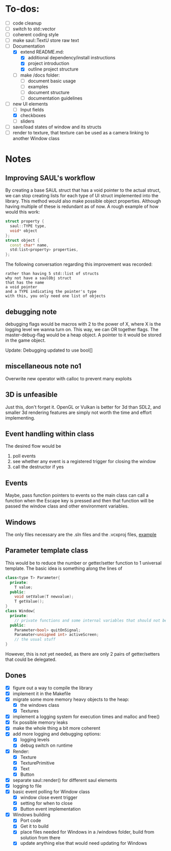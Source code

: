 # To-dos:

- [ ] code cleanup
- [ ] switch to std::vector
- [ ] coherent coding style
- [ ] make saul::TextU store raw text
- [ ] Documentation
  - [X] extend README.md:
    - [X] additional dependency/install instructions
    - [X] project introduction
    - [X] outline project structure
  - [ ] make /docs folder:
    - [ ] document basic usage
    - [ ] examples
    - [ ] document structure
    - [ ] documentation guidelines
- [ ] new UI elements
  - [ ] Input fields
  - [X] checkboxes
  - [ ] sliders
- [ ] save/load states of window and its structs
- [ ] render to texture, that texture can be used as a camera linking to another Window class

# Notes

## Improving SAUL's workflow
By creating a base SAUL struct that has a void pointer to the actual struct, we can stop creating lists for each type of UI struct implemented into the library. This method would also make possible object properties. Although having multiple of these is redundant as of now. A rough example of how would this work:

```c++
struct property {
  saul::TYPE type,
  void* object
};
struct object {
  const char* name,
  std:list<property> properties,
};
```

The following conversation regarding this improvement was recorded:
```text
rather than having 5 std::list of structs
why not have a saulObj struct
that has the name
a void pointer
and a TYPE indicating the pointer's type
with this, you only need one list of objects
```

## debugging note

debugging flags would be macros with 2 to the power of X, where X is the logging level we wanna turn on.
This way, we can OR together flags.
The master-debug-flag would be a heap object. A pointer to it would be stored in the game object.

Update: Debugging updated to use bool[]

## miscellaneous note no1

Overwrite new operator with calloc to prevent many exploits

## 3D is unfeasible

Just this, don't forget it. OpenGL or Vulkan is better for 3d than SDL2, and smaller 3d rendering features are simply not worth the time and effort implementing.

## Event handling within class

The desired flow would be

1. poll events
2. see whether any event is a registered trigger for closing the window
3. call the destructor if yes

## Events

Maybe, pass function pointers to events so the main class can call a function when the Escape key is pressed and then that function will be passed the window class and other environment variables.

## Windows

The only files necessary are the .sln files and the .vcxproj files, [example](https://github.com/id-Software/Quake-III-Arena/tree/master/code/)

## Parameter template class

This would be to reduce the number or getter/setter function to 1 universal template. The basic idea is something along the lines of
```c++
class<type T> Parameter{
  private:
    T value;
  public:
    void setValue(T newvalue);
    T getValue();
}
class Window{
  private:
    // private functions and some internal variables that should not be set as a whole (debugflags)
  public:
    Parameter<bool> quitOnSignal;
    Paramater<unsigned int> activeScreen;
    // the usual stuff
}
```
However, this is not yet needed, as there are only 2 pairs of getter/setters that could be delegated.

## Dones
- [X] figure out a way to compile the library
- [X] implement it in the Makefile
- [X] migrate some more memory heavy objects to the heap:
  - [X] the windows class
  - [X] Textures
- [X] implement a logging system for execution times and malloc and free()
- [X] fix possible memory leaks
- [X] make the whole thing a bit more coherent
- [X] add more logging and debugging options:
  - [X] logging levels
  - [X] debug switch on runtime
- [X] Render:
  - [X] Texture
  - [X] TexturePrimitive
  - [X] Text
  - [X] Button
- [X] separate saul::render() for different saul elements
- [X] logging to file
- [X] basic event polling for Window class
  - [X] window close event trigger
  - [X] setting for when to close
  - [X] Button event implementation
- [X] Windows building
  - [X] Port code
  - [X] Get it to build
  - [X] place files needed for Windows in a /windows folder, build from solution from there
  - [X] update anything else that would need updating for Windows
